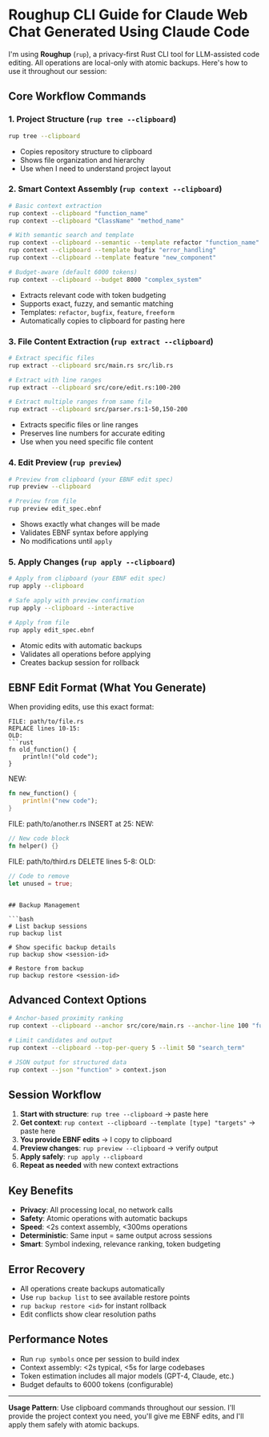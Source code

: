 # Roughup CLI Guide for Claude Web Chat Generated Using Claude Code

I'm using **Roughup** (`rup`), a privacy-first Rust CLI tool for LLM-assisted code editing. All operations are local-only with atomic backups. Here's how to use it throughout our session:

## Core Workflow Commands

### 1. **Project Structure** (`rup tree --clipboard`)

```bash
rup tree --clipboard
```

- Copies repository structure to clipboard
- Shows file organization and hierarchy
- Use when I need to understand project layout

### 2. **Smart Context Assembly** (`rup context --clipboard`)

```bash
# Basic context extraction
rup context --clipboard "function_name"
rup context --clipboard "ClassName" "method_name"

# With semantic search and template
rup context --clipboard --semantic --template refactor "function_name"
rup context --clipboard --template bugfix "error_handling"
rup context --clipboard --template feature "new_component"

# Budget-aware (default 6000 tokens)
rup context --clipboard --budget 8000 "complex_system"
```

- Extracts relevant code with token budgeting
- Supports exact, fuzzy, and semantic matching
- Templates: `refactor`, `bugfix`, `feature`, `freeform`
- Automatically copies to clipboard for pasting here

### 3. **File Content Extraction** (`rup extract --clipboard`)

```bash
# Extract specific files
rup extract --clipboard src/main.rs src/lib.rs

# Extract with line ranges
rup extract --clipboard src/core/edit.rs:100-200

# Extract multiple ranges from same file
rup extract --clipboard src/parser.rs:1-50,150-200
```

- Extracts specific files or line ranges
- Preserves line numbers for accurate editing
- Use when you need specific file content

### 4. **Edit Preview** (`rup preview`)

```bash
# Preview from clipboard (your EBNF edit spec)
rup preview --clipboard

# Preview from file
rup preview edit_spec.ebnf
```

- Shows exactly what changes will be made
- Validates EBNF syntax before applying
- No modifications until `apply`

### 5. **Apply Changes** (`rup apply --clipboard`)

```bash
# Apply from clipboard (your EBNF edit spec)
rup apply --clipboard

# Safe apply with preview confirmation
rup apply --clipboard --interactive

# Apply from file
rup apply edit_spec.ebnf
```

- Atomic edits with automatic backups
- Validates all operations before applying
- Creates backup session for rollback

## EBNF Edit Format (What You Generate)

When providing edits, use this exact format:

````ebnf
FILE: path/to/file.rs
REPLACE lines 10-15:
OLD:
```rust
fn old_function() {
    println!("old code");
}
````

NEW:

```rust
fn new_function() {
    println!("new code");
}
```

FILE: path/to/another.rs
INSERT at 25:
NEW:

```rust
// New code block
fn helper() {}
```

FILE: path/to/third.rs
DELETE lines 5-8:
OLD:

```rust
// Code to remove
let unused = true;
```

````

## Backup Management

```bash
# List backup sessions
rup backup list

# Show specific backup details
rup backup show <session-id>

# Restore from backup
rup backup restore <session-id>
````

## Advanced Context Options

```bash
# Anchor-based proximity ranking
rup context --clipboard --anchor src/core/main.rs --anchor-line 100 "function"

# Limit candidates and output
rup context --clipboard --top-per-query 5 --limit 50 "search_term"

# JSON output for structured data
rup context --json "function" > context.json
```

## Session Workflow

1. **Start with structure**: `rup tree --clipboard` → paste here
2. **Get context**: `rup context --clipboard --template [type] "targets"` → paste here
3. **You provide EBNF edits** → I copy to clipboard
4. **Preview changes**: `rup preview --clipboard` → verify output
5. **Apply safely**: `rup apply --clipboard`
6. **Repeat as needed** with new context extractions

## Key Benefits

- **Privacy**: All processing local, no network calls
- **Safety**: Atomic operations with automatic backups
- **Speed**: <2s context assembly, <300ms operations
- **Deterministic**: Same input = same output across sessions
- **Smart**: Symbol indexing, relevance ranking, token budgeting

## Error Recovery

- All operations create backups automatically
- Use `rup backup list` to see available restore points
- `rup backup restore <id>` for instant rollback
- Edit conflicts show clear resolution paths

## Performance Notes

- Run `rup symbols` once per session to build index
- Context assembly: <2s typical, <5s for large codebases
- Token estimation includes all major models (GPT-4, Claude, etc.)
- Budget defaults to 6000 tokens (configurable)

---

**Usage Pattern**: Use clipboard commands throughout our session. I'll provide the project context you need, you'll give me EBNF edits, and I'll apply them safely with atomic backups.
